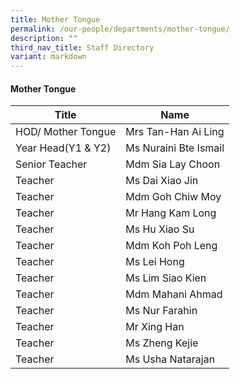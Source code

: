 ```yaml
---
title: Mother Tongue
permalink: /our-people/departments/mother-tongue/
description: ""
third_nav_title: Staff Directory
variant: markdown
---
```

#### Mother Tongue

| Title | Name |
|---|---|
| HOD/ Mother Tongue | Mrs Tan-Han Ai Ling |
| Year Head(Y1 & Y2) | Ms Nuraini Bte Ismail |
| Senior Teacher | Mdm Sia Lay Choon |
| Teacher | Ms Dai Xiao Jin |
| Teacher | Mdm Goh Chiw Moy |
| Teacher | Mr Hang Kam Long |
| Teacher | Ms Hu Xiao Su |
| Teacher  | Mdm Koh Poh Leng  |
| Teacher | Ms Lei Hong  |
| Teacher  | Ms Lim Siao Kien |
| Teacher  | Mdm Mahani Ahmad |
| Teacher  | Ms Nur Farahin |
| Teacher  | Mr Xing Han |
|  Teacher  | Ms Zheng Kejie |
| Teacher  | Ms Usha Natarajan  |
